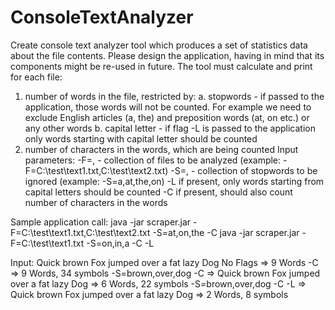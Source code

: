 # ConsoleTextAnalyzer

Create console text analyzer tool which produces a set of statistics data about the file contents.
Please design the application, having in mind that its components might be re-used in future.
The tool must calculate and print for each file:
1.	number of words in the file, restricted by:
a.	stopwords - if passed to the application, those words will not be counted. For example we need to exclude English articles (a, the) and preposition words (at, on etc.) or any other words
b.	capital letter - if flag -L is passed to the application only words starting with capital letter should be counted
2.	number of characters in the words, which are being counted
Input parameters:
-F=<filepath>,<filepath> - collection of files to be analyzed (example: -F=C:\test\text1.txt,C:\test\text2.txt)
-S=<word>,<word> - collection of stopwords to be ignored (example: -S=a,at,the,on)
-L if present, only words starting from capital letters should be counted
-C if present, should also count number of characters in the words
 
 
Sample application call:
java -jar scraper.jar -F=C:\test\text1.txt,C:\test\text2.txt -S=at,on,the -C
java -jar scraper.jar -F=C:\test\text1.txt -S=on,in,a -C -L
 
Input: Quick brown Fox jumped over a fat lazy Dog
No Flags => 9 Words
-C => 9 Words, 34 symbols
-S=brown,over,dog -C => Quick brown Fox jumped over a fat lazy Dog => 6 Words, 22 symbols
-S=brown,over,dog -C -L => Quick brown Fox jumped over a fat lazy Dog => 2 Words, 8 symbols


